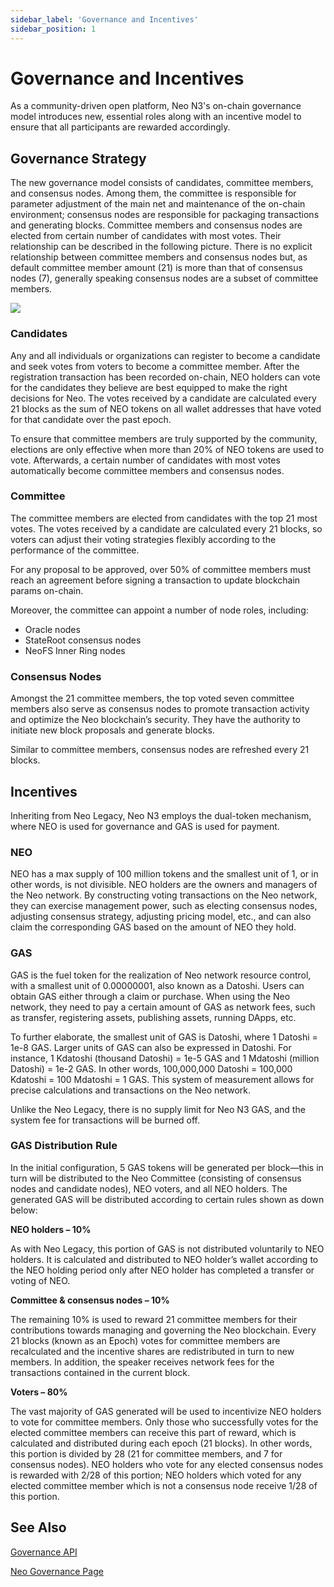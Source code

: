 ```yaml
---
sidebar_label: 'Governance and Incentives'
sidebar_position: 1
---
```

# Governance and Incentives

As a community-driven open platform, Neo N3's on-chain governance model introduces new, essential roles along with an incentive model to ensure that all participants are rewarded accordingly. 

## Governance Strategy

The new governance model consists of candidates, committee members, and consensus nodes. Among them, the committee is responsible for parameter adjustment of the main net and maintenance of the on-chain environment; consensus nodes are responsible for packaging transactions and generating blocks. Committee members and consensus nodes are elected from certain number of candidates with most votes. Their relationship can be described in the following picture. There is no explicit relationship between committee members and consensus nodes but, as default committee member amount (21) is more than that of consensus nodes (7), generally speaking consensus nodes are a subset of committee members.

![](images/candidateRelationship.png)



### Candidates

Any and all individuals or organizations can register to become a candidate and seek votes from voters to become a committee member. After the registration transaction has been recorded on-chain, NEO holders can vote for the candidates they believe are best equipped to make the right decisions for Neo. The votes received by a candidate are calculated every 21 blocks as the sum of NEO tokens on all wallet addresses that have voted for that candidate over the past epoch. 

To ensure that committee members are truly supported by the community, elections are only effective when more than 20% of NEO tokens are used to vote. Afterwards, a certain number of candidates with most votes automatically become committee members and consensus nodes.

### Committee

The committee members are elected from candidates with the top 21 most votes. The votes received by a candidate are calculated every 21 blocks, so voters can adjust their voting strategies flexibly according to the performance of the committee.

For any proposal to be approved, over 50% of committee members must reach an agreement before signing a transaction to update blockchain params on-chain.  

Moreover, the committee can appoint a number of node roles, including:

- Oracle nodes
- StateRoot consensus nodes
- NeoFS Inner Ring nodes

### Consensus Nodes 

Amongst the 21 committee members, the top voted seven committee members also serve as consensus nodes to promote transaction activity and optimize the Neo blockchain’s security. They have the authority to initiate new block proposals and generate blocks. 

Similar to committee members, consensus nodes are refreshed every 21 blocks.

## Incentives

Inheriting from Neo Legacy, Neo N3 employs the dual-token mechanism, where NEO is used for governance and GAS is used for payment.

### NEO

NEO has a max supply of 100 million tokens and the smallest unit of 1, or in other words, is not divisible. NEO holders are the owners and managers of the Neo network. By constructing voting transactions on the Neo network, they can exercise management power, such as electing consensus nodes, adjusting consensus strategy, adjusting pricing model, etc., and can also claim the corresponding GAS based on the amount of NEO they hold.

### GAS

GAS is the fuel token for the realization of Neo network resource control, with a smallest unit of 0.00000001, also known as a Datoshi. Users can obtain GAS either through a claim or purchase. When using the Neo network, they need to pay a certain amount of GAS as network fees, such as transfer, registering assets, publishing assets, running DApps, etc.

To further elaborate, the smallest unit of GAS is Datoshi, where 1 Datoshi = 1e-8 GAS. Larger units of GAS can also be expressed in Datoshi. For instance, 1 Kdatoshi (thousand Datoshi) = 1e-5 GAS and 1 Mdatoshi (million Datoshi) = 1e-2 GAS. In other words, 100,000,000 Datoshi = 100,000 Kdatoshi = 100 Mdatoshi = 1 GAS. This system of measurement allows for precise calculations and transactions on the Neo network.

Unlike the Neo Legacy, there is no supply limit for Neo N3 GAS, and the system fee for transactions will be burned off.

### GAS Distribution Rule  

In the initial configuration, 5 GAS tokens will be generated per block—this in turn will be distributed to the Neo Committee (consisting of consensus nodes and candidate nodes), NEO voters, and all NEO holders. The generated GAS will be distributed according to certain rules shown as down below:

**NEO holders – 10%**

As with Neo Legacy, this portion of GAS is not distributed voluntarily to NEO holders. It is calculated and distributed to NEO holder’s wallet according to the NEO holding period only after NEO holder has completed a transfer or voting of NEO. 

**Committee & consensus nodes – 10%** 

The remaining 10% is used to reward 21 committee members for their contributions towards managing and governing the Neo blockchain. Every 21 blocks (known as an Epoch) votes for committee members are recalculated and the incentive shares are redistributed in turn to new members. In addition, the speaker receives network fees for the transactions contained in the current block.

**Voters – 80%**

The vast majority of GAS generated will be used to incentivize NEO holders to vote for committee members. Only those who successfully votes for the elected committee members can receive this part of reward, which is calculated and distributed during each epoch (21 blocks). In other words, this portion is divided by 28 (21 for committee members, and 7 for consensus nodes). NEO holders who vote for any elected consensus nodes is rewarded with 2/28 of this portion; NEO holders which voted for any elected committee member which is not a consensus node receive 1/28 of this portion.

## See Also

[Governance API](../reference/governance_api/index.md)

[Neo Governance Page](https://neo.org/gov)

